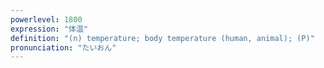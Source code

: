 ```yaml
---
powerlevel: 1800
expression: "体温"
definition: "(n) temperature; body temperature (human, animal); (P)"
pronunciation: "たいおん"
---
```

